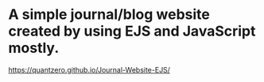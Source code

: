 # A simple journal/blog website created by using EJS and JavaScript mostly.

https://quantzero.github.io/Journal-Website-EJS/
